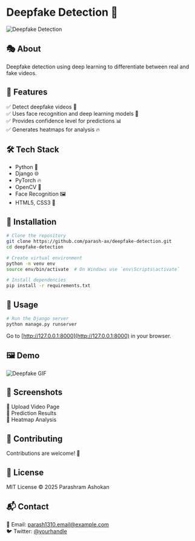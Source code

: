 # Deepfake Detection 🚀

![Deepfake Detection](https://www.livelaw.in/h-upload/2024/01/23/517828-deep-fakes.webp)

## 🎭 About
Deepfake detection using deep learning to differentiate between real and fake videos.

## 📌 Features
✅ Detect deepfake videos 🎥  
✅ Uses face recognition and deep learning models 🧠  
✅ Provides confidence level for predictions 📊  
✅ Generates heatmaps for analysis 🔥  

## 🛠️ Tech Stack
- Python 🐍
- Django 🌐
- PyTorch 🔥
- OpenCV 🎥
- Face Recognition 🖼️
- HTML5, CSS3 🎨

## 🚀 Installation
```bash
# Clone the repository
git clone https://github.com/parash-ax/deepfake-detection.git
cd deepfake-detection

# Create virtual environment
python -m venv env
source env/bin/activate  # On Windows use `env\Scripts\activate`

# Install dependencies
pip install -r requirements.txt
```

## 🎯 Usage
```bash
# Run the Django server
python manage.py runserver
```

Go to [http://127.0.0.1:8000](http://127.0.0.1:8000) in your browser.

## 🖼️ Demo
![Deepfake GIF](https://wired.me/wp-content/uploads/2023/05/Lead_deepfake.gif)

## 📸 Screenshots
🔹 Upload Video Page  
🔹 Prediction Results  
🔹 Heatmap Analysis  

## 🤝 Contributing
Contributions are welcome! 🚀

## 📝 License
MIT License © 2025 Parashram Ashokan

## 📬 Contact
📧 Email: parash1310.email@example.com   
🐦 Twitter: [@yourhandle](https://twitter.com/parash-ax)
